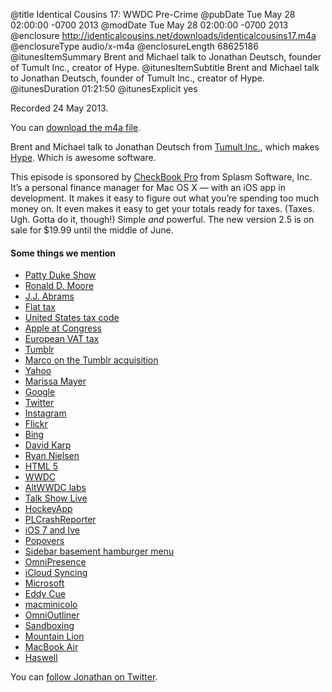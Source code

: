 @title Identical Cousins 17: WWDC Pre-Crime
@pubDate Tue May 28 02:00:00 -0700 2013
@modDate Tue May 28 02:00:00 -0700 2013
@enclosure http://identicalcousins.net/downloads/identicalcousins17.m4a
@enclosureType audio/x-m4a
@enclosureLength 68625186
@itunesItemSummary Brent and Michael talk to Jonathan Deutsch, founder of Tumult Inc., creator of Hype.
@itunesItemSubtitle Brent and Michael talk to Jonathan Deutsch, founder of Tumult Inc., creator of Hype.
@itunesDuration 01:21:50
@itunesExplicit yes

Recorded 24 May 2013.

You can <a href="http://identicalcousins.net/downloads/identicalcousins17.m4a">download the m4a file</a>.

Brent and Michael talk to Jonathan Deutsch from <a href="http://tumult.com/">Tumult Inc.</a>, which makes <a href="http://tumult.com/hype/">Hype</a>. Which is awesome software.

This episode is sponsored by <a href="http://splasm.com/checkbookpro/">CheckBook Pro</a> from Splasm Software, Inc. It’s a personal finance manager for Mac OS X — with an iOS app in development. It makes it easy to figure out what you’re spending too much money on. It even makes it easy to get your totals ready for taxes. (Taxes. Ugh. Gotta do it, though!) Simple *and* powerful. The new version 2.5 is on sale for $19.99 until the middle of June.

#### Some things we mention

<ul>
<li><a href="http://www.imdb.com/title/tt0056778/">Patty Duke Show</a></li>
<li><a href="http://en.wikipedia.org/wiki/Ronald_D._Moore">Ronald D. Moore</a></li>
<li><a href="http://www.imdb.com/name/nm0009190/">J.J. Abrams</a></li>
<li><a href="http://en.wikipedia.org/wiki/Flat_tax">Flat tax</a></li>
<li><a href="http://www.irs.gov/Tax-Professionals/Tax-Code,-Regulations-and-Official-Guidance">United States tax code</a></li>
<li><a href="http://arstechnica.com/apple/2013/05/tim-cook-tells-congress-why-apple-wont-move-100-billion-back-home/">Apple at Congress</a></li>
<li><a href="http://ec.europa.eu/taxation_customs/taxation/vat/how_vat_works/">European VAT tax</a></li>
<li><a href="https://www.tumblr.com/">Tumblr</a></li>
<li><a href="http://www.marco.org/2013/05/20/one-person-product">Marco on the Tumblr acquisition</a></li>
<li><a href="http://www.yahoo.com/">Yahoo</a></li>
<li><a href="https://twitter.com/marissamayer">Marissa Mayer</a></li>
<li><a href="https://www.google.com/">Google</a></li>
<li><a href="https://twitter.com/">Twitter</a></li>
<li><a href="http://instagram.com/">Instagram</a></li>
<li><a href="http://www.flickr.com/">Flickr</a></li>
<li><a href="http://www.bing.com/">Bing</a></li>
<li><a href="https://twitter.com/davidkarp">David Karp</a></li>
<li><a href="https://twitter.com/ryannielsen">Ryan Nielsen</a></li>
<li><a href="http://en.wikipedia.org/wiki/HTML5">HTML 5</a></li>
<li><a href="https://developer.apple.com/wwdc/">WWDC</a></li>
<li><a href="http://altwwdc.com/altlabs/">AltWWDC labs</a></li>
<li><a href="http://thetalkshow.eventbrite.com/">Talk Show Live</a></li>
<li><a href="http://hockeyapp.net/">HockeyApp</a></li>
<li><a href="http://code.google.com/p/plcrashreporter/">PLCrashReporter</a></li>
<li><a href="http://9to5mac.com/2013/04/29/jony-ive-paints-a-fresh-yet-familiar-look-for-ios-7/">iOS 7 and Ive</a></li>
<li><a href="http://developer.apple.com/library/ios/#documentation/uikit/reference/UIPopoverController_class/Reference/Reference.html">Popovers</a></li>
<li><a href="https://twitter.com/markkawano/status/256848377260679168">Sidebar basement hamburger menu</a></li>
<li><a href="http://www.omnigroup.com/omnipresence/">OmniPresence</a></li>
<li><a href="http://www.imore.com/icloud-gets-kicked-core-data-sync-totally-had-it-coming">iCloud Syncing</a></li>
<li><a href="http://www.microsoft.com/">Microsoft</a></li>
<li><a href="https://twitter.com/cue">Eddy Cue</a></li>
<li><a href="http://www.macminicolo.net/">macminicolo</a></li>
<li><a href="http://www.omnigroup.com/products/omnioutliner-ipad/">OmniOutliner</a></li>
<li><a href="http://developer.apple.com/library/mac/#documentation/Security/Conceptual/AppSandboxDesignGuide/AboutAppSandbox/AboutAppSandbox.html">Sandboxing</a></li>
<li><a href="https://www.google.com/search?q=mountain+lion&client=safari&rls=en&tbm=isch&tbo=u&source=univ&sa=X&ei=ABulUdPAHKjEigKvxoGwAQ&ved=0CEcQsAQ&biw=1433&bih=1259">Mountain Lion</a></li>
<li><a href="http://www.apple.com/macbookair/">MacBook Air</a></li>
<li><a href="http://en.wikipedia.org/wiki/Haswell_(microarchitecture)">Haswell</a></li>
</ul>

You can <a href="https://twitter.com/jmfd">follow Jonathan on Twitter</a>.
